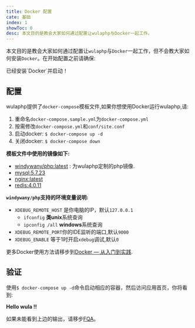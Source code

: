 ```yaml
---
title: Docker 配置
cate: 基础
index: 1
showToc: 0
desc: 本文目的是教会大家如何通过配置让wulaphp与Docker一起工作。
---
```


本文目的是教会大家如何通过配置让`wulaphp`与`Docker`一起工作，但不会教大家如何安装`Docker`。在开始配置之前请确保:

<p class="tip" markdown="1">已经安装`Docker`并启动！</p>

## 配置

wulaphp提供了`docker-compose`模板文件,如果你想使用Docker运行wulaphp,请:

1. 重命名`docker-compose.sample.yml`为`docker-compose.yml`
2. 按需修改`docker-compose.yml`和`conf/site.conf`
3. 启动docker: `$ docker-compose up -d`
4. 关闭docker: `$ docker-compose down`

**模板文件中使用的镜像如下:**

* [windywany/php:latest](https://hub.docker.com/r/windywany/php/) : 为wulaphp定制的php镜像.
* [mysql:5.7.23](https://hub.docker.com/_/mysql/)
* [nginx:latest](https://hub.docker.com/_/nginx/)
* [redis:4.0.11](https://hub.docker.com/_/redis/)

**`windywany/php`支持的环境变量说明:**

* `XDEBUG_REMOTE_HOST` 是你电脑的IP，默认`127.0.0.1`
  * `ifconfig` **类unix**系统查询
  * `ipconfig /all` **windows**系统查询
* `XDEBUG_REMOTE_PORT`你的IDE监听的端口,默认`9000`
* `XDEBUG_ENABLE` 等于1时开启`xdebug`调试,默认`0`

更多Docker使用方法请移步到[Docker — 从入门到实践](https://yeasy.gitbooks.io/docker_practice/content/).

## 验证

使用`$ docker-compose up -d`命令启动相应的容器，然后访问应用首页，你将看到:

**Hello wula !!**

如果未能看到上边的输出，请移步[FQA](../fqa.md#install)。
